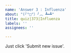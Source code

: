 ```yaml
---
name: 'Answer 3 : Influenza'
about: "(╯°□°）╯︵ ┻━┻"
title: quiz|373|Influenza
labels: ''
assignees: ''

---
```


Just click 'Submit new issue'.
